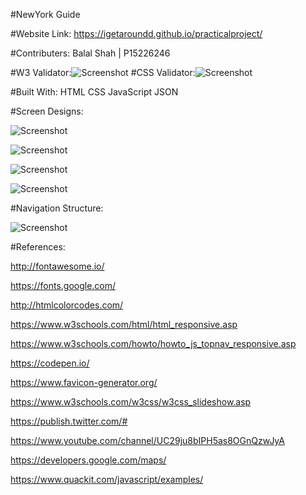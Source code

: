 #NewYork Guide


#Website Link: https://igetaroundd.github.io/practicalproject/


#Contributers: Balal Shah | P15226246


#W3 Validator:![Screenshot](https://github.com/igetaroundd/practicalproject/blob/master/img/w3.jpg) 
#CSS Validator:![Screenshot](https://github.com/igetaroundd/practicalproject/blob/master/img/css.jpg)


#Built With: HTML CSS JavaScript JSON


#Screen Designs:

![Screenshot](https://github.com/igetaroundd/practicalproject/blob/master/img/navigation1.jpg)

![Screenshot](https://github.com/igetaroundd/practicalproject/blob/master/img/navigation2.jpg)

![Screenshot](https://github.com/igetaroundd/practicalproject/blob/master/img/navigation3.jpg)

![Screenshot](https://github.com/igetaroundd/practicalproject/blob/master/img/navigation4.jpg)


#Navigation Structure:

![Screenshot](https://github.com/igetaroundd/practicalproject/blob/master/img/structure.jpg)


#References:

http://fontawesome.io/

https://fonts.google.com/

http://htmlcolorcodes.com/

https://www.w3schools.com/html/html_responsive.asp

https://www.w3schools.com/howto/howto_js_topnav_responsive.asp

https://codepen.io/

https://www.favicon-generator.org/

https://www.w3schools.com/w3css/w3css_slideshow.asp

https://publish.twitter.com/#

https://www.youtube.com/channel/UC29ju8bIPH5as8OGnQzwJyA

https://developers.google.com/maps/

https://www.quackit.com/javascript/examples/
